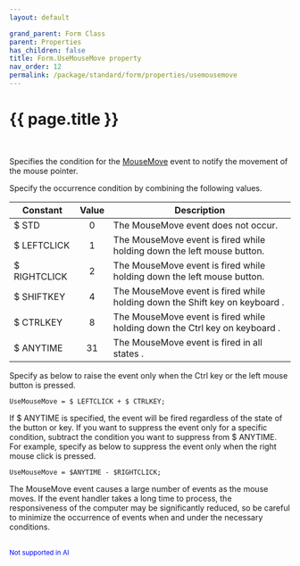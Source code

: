 ```yaml
---
layout: default

grand_parent: Form Class
parent: Properties
has_children: false
title: Form.UseMouseMove property
nav_order: 12
permalink: /package/standard/form/properties/usemousemove
---
```

# {{ page.title }}

<br>

Specifies the condition for the <a href="/package/standard/form/events/mousemove">MouseMove</a> event to notify the movement of the mouse pointer.

Specify the occurrence condition by combining the following values.

| Constant     | Value | Description                                                                 |
|--------------|:-----:|-----------------------------------------------------------------------------|
| $ STD        |   0   | The MouseMove event does not occur.                                         |
| $ LEFTCLICK  |   1   | The MouseMove event is fired while holding down the left mouse button.      |
| $ RIGHTCLICK |   2   | The MouseMove event is fired while holding down the left mouse button.      |
| $ SHIFTKEY   |   4   | The MouseMove event is fired while holding down the Shift key on keyboard . |
| $ CTRLKEY    |   8   | The MouseMove event is fired while holding down the Ctrl key on keyboard .  |
| $ ANYTIME    |   31  | The MouseMove event is fired in all states .                                |

Specify as below to raise the event only when the Ctrl key or the left mouse button is pressed.

```
UseMouseMove = $ LEFTCLICK + $ CTRLKEY;
```

If $ ANYTIME is specified, the event will be fired regardless of the state of the button or key. If you want to suppress the event only for a specific condition, subtract the condition you want to suppress from $ ANYTIME. For example, specify as below to suppress the event only when the right mouse click is pressed.

```
UseMouseMove = $ANYTIME - $RIGHTCLICK;
```

The MouseMove event causes a large number of events as the mouse moves. If the event handler takes a long time to process, the responsiveness of the computer may be significantly reduced, so be careful to minimize the occurrence of events when and under the necessary conditions.


<br><small><span style="color:blue">Not supported in AI</span></small>